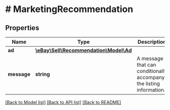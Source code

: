 # # MarketingRecommendation

## Properties

Name | Type | Description | Notes
------------ | ------------- | ------------- | -------------
**ad** | [**\eBay\Sell\Recommendation\Model\Ad**](Ad.md) |  | [optional]
**message** | **string** | A message that can conditionally accompany the listing information. | [optional]

[[Back to Model list]](../../README.md#models) [[Back to API list]](../../README.md#endpoints) [[Back to README]](../../README.md)
